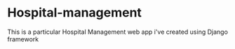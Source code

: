 # Hospital-management
This is a particular Hospital Management web app i've created using Django framework
